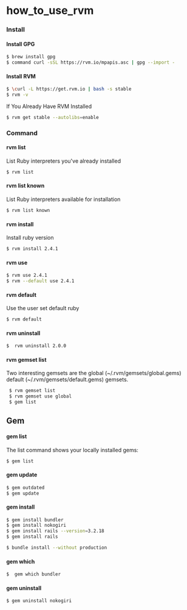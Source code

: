 # how_to_use_rvm

### Install
#### Install GPG
```bash
$ brew install gpg
$ command curl -sSL https://rvm.io/mpapis.asc | gpg --import -
```

#### Install RVM
```bash
$ \curl -L https://get.rvm.io | bash -s stable
$ rvm -v
```
If You Already Have RVM Installed
```bash
$ rvm get stable --autolibs=enable
```

### Command
#### rvm list
List Ruby interpreters you've already installed
```bash
$ rvm list
```
#### rvm list known
List Ruby interpreters available for installation
```bash
$ rvm list known
```
#### rvm install
Install ruby version
```bash
$ rvm install 2.4.1
```
#### rvm use
```bash
$ rvm use 2.4.1
$ rvm --default use 2.4.1
```
#### rvm default
Use the user set default ruby
```bash
$ rvm default
```
#### rvm uninstall
```bash
$  rvm uninstall 2.0.0
```
#### rvm gemset list
Two interesting gemsets are the global (~/.rvm/gemsets/global.gems)\
default (~/.rvm/gemsets/default.gems) gemsets.
```bash
 $ rvm gemset list
 $ rvm gemset use global
 $ gem list
```
## Gem
#### gem list
The list command shows your locally installed gems:
```bash
$ gem list
```
#### gem update
```bash
$ gem outdated
$ gem update
```
#### gem install
```bash
$ gem install bundler
$ gem install nokogiri
$ gem install rails --version=3.2.18
$ gem install rails

$ bundle install --without production
```
 #### gem which
 ```bash
 $  gem which bundler
 ```
 
 #### gem uninstall
 ```bash
 $ gem uninstall nokogiri
 ```
 
